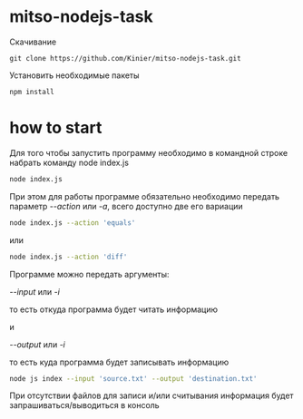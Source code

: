 # mitso-nodejs-task
Скачивание
```
git clone https://github.com/Kinier/mitso-nodejs-task.git
```
Установить необходимые пакеты
```
npm install
```
# how to start
Для того чтобы запустить программу необходимо в командной строке
набрать команду node index.js
```bash
node index.js 
```
При этом для работы программе обязательно необходимо 
передать параметр *--action* или *-a*, всего доступно
две его вариации
```bash
node index.js --action 'equals'
```
или
```bash
node index.js --action 'diff'
```
Программе можно передать аргументы:

*--input* или *-i*

то есть откуда программа будет читать информацию

и

*--output* или *-i*

то есть куда программа будет записывать информацию
```bash
node js index --input 'source.txt' --output 'destination.txt'
```
При отсутствии файлов для записи и/или считывания информация
будет запрашиваться/выводиться в консоль

